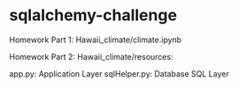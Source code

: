 # sqlalchemy-challenge

Homework Part 1: 
Hawaii_climate/climate.ipynb

Homework Part 2:
Hawaii_climate/resources:

app.py:  Application Layer
sqlHelper.py: Database SQL Layer